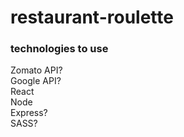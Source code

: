 # restaurant-roulette

### technologies to use
Zomato API?  
Google API?  
React  
Node  
Express?  
SASS?  
